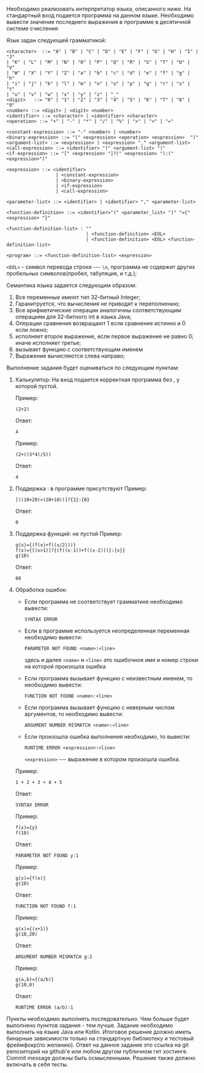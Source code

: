 Необходимо реализовать интерпретатор языка, описанного ниже. На стандартный вход подается программа на данном языке. Необходимо вывести значение последнего выражения в программе в десятичной системе счисления

Язык задан следующей грамматикой:

    <character>  ::= "A" | "B" | "C" | "D" | "E" | "F" | "G" | "H" | "I" | "J" 
    | "K" | "L" | "M" | "N" | "O" | "P" | "Q" | "R" | "S" | "T" | "U" | "V" 
    | "W" | "X" | "Y" | "Z" | "a" | "b" | "c" | "d" | "e" | "f" | "g" | "h" 
    | "i" | "j" | "k" | "l" | "m" | "n" | "o" | "p" | "q" | "r" | "s" | "t" 
    | "u" | "v" | "w" | "x" | "y" | "z" | "_"
    <digit>   ::= "0" | "1" | "2" | "3" | "4" | "5" | "6" | "7" | "8" | "9"
    <number> ::= <digit> | <digit> <number>
    <identifier> ::= <character> | <identifier> <character>
    <operation> ::= "+" | "-" | "*" | "/" | "%" | ">" | "<" | "="

    <constant-expression> ::= "-" <number> | <number>
    <binary-expression> ::= "(" <expression> <operation> <expression>  ")"
    <argument-list> ::= <expression> | <expression> "," <argument-list>
    <call-expression> ::= <identifier> "(" <argument-list> ")"
    <if-expression> ::= "[" <expression> "]?(" <expression> "):("<expression>")"

    <expression> ::= <identifier>
                      | <constant-expression>
                      | <binary-expression>
                      | <if-expression>
                      | <call-expression>

    <parameter-list> ::= <identifier> | <identifier> "," <parameter-list>

    <function-definition> ::= <identifier>"(" <parameter_list> ")" "={" <expression> "}"

    <function-definition-list> : ""
                                 | <function-definition> <EOL>
                                 | <function-definition> <EOL> <function-definition-list>

    <program> ::= <function-definition-list> <expression>

`<EOL>` - символ перевода строки --- `\n`, программа не содержит других пробельных символов(пробел, табуляция, и т.д.);

Семантика языка задается следующим образом:

1.  Все переменные имеют тип 32-битный Integer;
2.  Гаранитруется, что вычисления не приводят к переполнению;
3.  Все арифметические операции аналогичны соответствующим операциям для 32-битного int в языка Java;
4.  Операции сравнения возвращают 1 если сравнение истинно и 0 если ложно;
5.  <if-expression> исполняет второе выражение, если первое выражение не равно 0; иначе исполняет третье;
6.  <call-expression> вызывает функцию с соответствующим именем
7.  Выражение вычисляются слева направо;

Выполнение задания будет оцениваться по следующим пунктам:

1.  Калькулятор: На вход подается корректная программа без <if-expression>, у которой <function-definition-list> пустой.

    Пример:

        (2+2)

    Ответ:

        4

    Пример:

        (2+((3*4)/5))

    Ответ:

        4

2.  Поддержка <if-expression>: в программе присутствуют <if-expression> Пример:

        [((10+20)>(20+10))]?{1}:{0}

    Ответ:

        0

3.  Поддержка функций: <function-definition-list> не пустой Пример:

        g(x)={(f(x)+f((x/2)))}
        f(x)={[(x>1)]?{(f((x-1))+f((x-2)))}:{x}}
        g(10)

    Ответ:

        60

4.  Обработка ошибок:

    *   Если программа не соответствует грамматике необходимо вывести:

        `SYNTAX ERROR`

    *   Если в программе используется неопределенная переменная необходимо вывести:

        `PARAMETER NOT FOUND <name>:<line>`

        здесь и далее `<name>` и `<line>` это ошибочное имя и номер строки на которой произошла ошибка

    *   Если программа вызывает функцию с неизвестным именем, то необходимо вывести:

        `FUNCTION NOT FOUND <name>:<line>`

    *   Если программа вызывает функцию с неверным числом аргументов, то необходимо вывести:

        `ARGUMENT NUMBER MISMATCH <name>:<line>`

    *   Если произошла ошибка выполнения необходимо, то вывести:

        `RUNTIME ERROR <expression>:<line>`

        `<expression>` --- выражение в котором произошла ошибка.

    Пример:

        1 + 2 + 3 + 4 + 5

    Ответ:

        SYNTAX ERROR

    Пример:

        f(x)={y}
        f(10)

    Ответ:

        PARAMETER NOT FOUND y:1

    Пример:

        g(x)={f(x)}
        g(10)

    Ответ:

        FUNCTION NOT FOUND f:1

    Пример:

        g(x)={(x+1)}
        g(10,20)

    Ответ:

        ARGUMENT NUMBER MISMATCH g:2

    Пример:

        g(a,b)={(a/b)}
        g(10,0)

    Ответ:

        RUNTIME ERROR (a/b):1

Пункты необходимо выполнять последовательно. Чем больше будет выполнено пунктов задания - тем лучше. Задание необходимо выполнить на языке Java или Kotlin. Итоговое решение должно иметь бинарные зависимости только на стандартную библиотеку и тестовый фреймфокр(по желанию). Ответ на данное задание это ссылка на git репозиторий на github'е или любом другом публичном гит хостинге. Commit message должны быть осмысленными. Решение также должно включать в себя тесты.